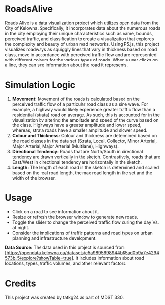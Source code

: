 # RoadsAlive
Roads Alive is a data visualization project which utilizes open data from the City of Kelowna. Specifically, it incorporates data about the numerous roads in the city employing their unique characteristics such as name, bounds, perceived traffic, and classification to create a visualization that explores the complexity and beauty of urban road networks. Using P5.js, this project visualizes roadways as squiggly lines that vary in thickness based on road class, move in accordance with perceived traffic flow and are represented with different colours for the various types of roads. When a user clicks on a line, they can see information about the road it represents.

# Simulation Logic
1. **Movement:** Movement of the roads is calculated based on the perceived traffic flow of a particular road class as a sine wave. For example, a highway would likely experience greater traffic flow than a residential (strata) road on average. As such, this is accounted for in the visualization by altering the amplitude and speed of the curve based on the class. Highways have a greater amplitude and lower speed, whereas, strata roads have a smaller amplitude and slower speed.
2. **Colour and Thickness:** Colour and thickness are determined based on the road classes in the data set (Strata, Local, Collector, Minor Arterial, Major Arterial, Major Arterial (Multilane), Highways).
3. **Directional Tendency:** Roads that are North/South in directional tendency are drawn vertically in the sketch. Contrastively, roads that are East/West in directional tendency are horizontally in the sketch.
4. **Length:** The length of each road in the sketch is determined and scaled based on the real road length, the max road length in the set and the width of the browser. 

# Usage
- Click on a road to see information about it.
- Resize or refresh the browser window to generate new roads.
- Toggle the slider to change the perceived traffic flow during the day Vs. at night.
- Consider the implications of traffic patterns and road types on urban planning and infrastructure development.

**Data Source:**
The data used in this project is sourced from [https://opendata.kelowna.ca/datasets/c5a9895698944b85ad0b9a7e4294573b_5/explore?showTable=true]. It includes information about road locations, types, traffic volumes, and other relevant factors.

# Credits
This project was created by tatkg24 as part of MDST 330.


